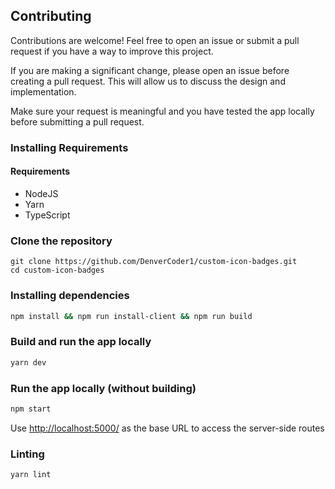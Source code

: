 ## Contributing

Contributions are welcome! Feel free to open an issue or submit a pull request if you have a way to improve this project.

If you are making a significant change, please open an issue before creating a pull request. This will allow us to discuss the design and implementation.

Make sure your request is meaningful and you have tested the app locally before submitting a pull request.


### Installing Requirements

#### Requirements

* NodeJS
* Yarn
* TypeScript

### Clone the repository

```
git clone https://github.com/DenverCoder1/custom-icon-badges.git
cd custom-icon-badges
```

### Installing dependencies

```bash
npm install && npm run install-client && npm run build
```

### Build and run the app locally

```bash
yarn dev
```

### Run the app locally (without building)

```bash
npm start
```

Use <http://localhost:5000/> as the base URL to access the server-side routes

### Linting

```bash
yarn lint
```